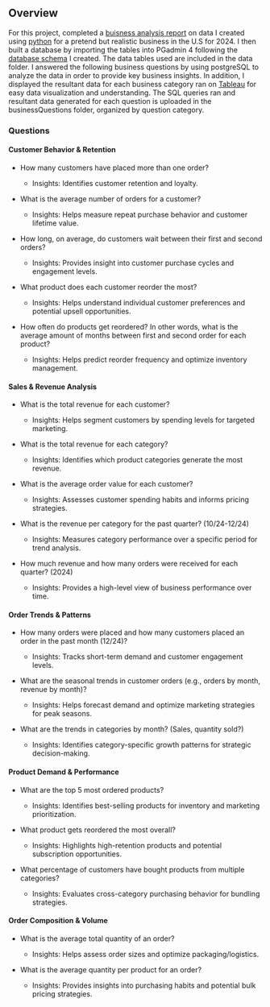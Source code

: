 ## Overview

For this project, completed a [buisness analysis report](https://github.com/ariannalangton/Data-Analytics-Portfolio/blob/main/businessInsights/businessInsightsReport.pdf) on data I created using [python](https://github.com/ariannalangton/Data-Analytics-Portfolio/blob/main/businessInsights/generateBusinessData.ipynb) for a pretend but realistic business in the U.S for 2024. I then built a database by importing the tables into PGadmin 4 following the [database schema](https://github.com/ariannalangton/Data-Analytics-Portfolio/blob/main/businessInsights/databaseSchema.png) I created. The data tables used are included in the data folder. I answered the following business questions by using postgreSQL to analyze the data in order to provide key business insights. In addition, I displayed the resultant data for each business category ran on [Tableau](https://public.tableau.com/app/profile/arianna.langton5684/viz/BusinessInsights_17412144547900/CustomerBehaviorandRetention#1) for easy data visualization and understanding. The SQL queries ran and resultant data generated for each question is uploaded in the businessQuestions folder, organized by question category.

### Questions


#### Customer Behavior & Retention

- How many customers have placed more than one order? 
  - Insights: Identifies customer retention and loyalty.


- What is the average number of orders for a customer?
   - Insights: Helps measure repeat purchase behavior and customer lifetime value.


- How long, on average, do customers wait between their first and second orders?
   - Insights: Provides insight into customer purchase cycles and engagement levels.


- What product does each customer reorder the most? 
   - Insights: Helps understand individual customer preferences and potential upsell opportunities.


- How often do products get reordered? In other words, what is the average amount of months between first and second order for each product?
   - Insights: Helps predict reorder frequency and optimize inventory management.



#### Sales & Revenue Analysis

- What is the total revenue for each customer?
    - Insights: Helps segment customers by spending levels for targeted marketing.


- What is the total revenue for each category?
    - Insights: Identifies which product categories generate the most revenue.


- What is the average order value for each customer?
    - Insights: Assesses customer spending habits and informs pricing strategies.


- What is the revenue per category for the past quarter? (10/24-12/24)
    - Insights: Measures category performance over a specific period for trend analysis.


- How much revenue and how many orders were received for each quarter? (2024)
    - Insights: Provides a high-level view of business performance over time.



#### Order Trends & Patterns

- How many orders were placed and how many customers placed an order in the past month (12/24)?
    - Insights: Tracks short-term demand and customer engagement levels.


- What are the seasonal trends in customer orders (e.g., orders by month, revenue by month)?
    - Insights: Helps forecast demand and optimize marketing strategies for peak seasons.


- What are the trends in categories by month? (Sales, quantity sold?)
    - Insights: Identifies category-specific growth patterns for strategic decision-making.


#### Product Demand & Performance

- What are the top 5 most ordered products?
    - Insights: Identifies best-selling products for inventory and marketing prioritization.


- What product gets reordered the most overall?
    - Insights: Highlights high-retention products and potential subscription opportunities.


- What percentage of customers have bought products from multiple categories?
    - Insights: Evaluates cross-category purchasing behavior for bundling strategies.



#### Order Composition & Volume

- What is the average total quantity of an order?
    - Insights: Helps assess order sizes and optimize packaging/logistics.


- What is the average quantity per product for an order?
    - Insights: Provides insights into purchasing habits and potential bulk pricing strategies.

